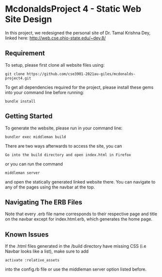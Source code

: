 # **McdonaldsProject 4 - Static Web Site Design**
In this project, we redesigned the personal site of Dr. Tamal Krishna Dey, linked here: http://web.cse.ohio-state.edu/~dey.8/

## **Requirement**
To setup, please first clone all website files using:

    git clone https://github.com/cse3901-2021au-giles/mcdonalds-project4.git

To get all dependencies required for the project, please install these gems into your command line before running: 

    bundle install

## **Getting Started**
To generate the website, please run in your command line:

    bundler exec middleman build

There are two ways afterwards to access the site, you can

    Go into the build directory and open index.html in Firefox 

or you can run the command

    middleman server

and open the statically generated linked website there. You can navigate to any of the pages using the navbar at the top.

## **Navigating The ERB Files**

Note that every .erb file name corresponds to their respective page and title on the navbar except
for index.html.erb, which generates the home page.

## **Known Issues**

If the .html files generated in the /build directory have missing CSS (i.e Navbar looks like a list), make
sure to add

    activate :relative_assets

into the config.rb file or use the middleman server option listed before.
